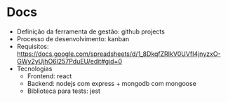 # Docs

- Definição da ferramenta de gestão: github projects
- Processo de desenvolvimento: kanban
- Requisitos: https://docs.google.com/spreadsheets/d/1_8DkqfZRIkV0UVfI4jnyzxO-GWy2yUjhO6l257PduEU/edit#gid=0
- Tecnologias
  - Frontend: react
  - Backend: nodejs com express + mongodb com mongoose
  - Biblioteca para tests: jest
